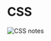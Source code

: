 # CSS

![CSS notes](https://github.com/jirulak02/WebDev-course/tree/main/Resources/Notes/CSS.jpeg?raw=true)
